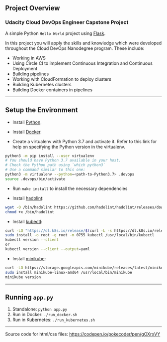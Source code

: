 ## Project Overview
### Udacity Cloud DevOps Engineer Capstone Project
A simple Python `Hello World` project using [Flask](https://flask.palletsprojects.com/en/2.3.x/).

In this project you will apply the skills and knowledge which were developed throughout the Cloud DevOps Nanodegree program. These include:
* Working in AWS
* Using Circle CI to implement Continuous Integration and Continuous Deployment
* Building pipelines
* Working with CloudFormation to deploy clusters
* Building Kubernetes clusters
* Building Docker containers in pipelines

---

## Setup the Environment

* Install [Python](https://www.python.org/downloads/release/python-379/).

* Install [Docker](https://docs.docker.com/engine/install/).

* Create a virtualenv with Python 3.7 and activate it. Refer to this link for help on specifying the Python version in the virtualenv. 
```bash
python3 -m pip install --user virtualenv
# You should have Python 3.7 available in your host. 
# Check the Python path using `which python3`
# Use a command similar to this one:
python3 -m virtualenv --python=<path-to-Python3.7> .devops
source .devops/bin/activate
```

* Run `make install` to install the necessary dependencies

* Install [hadolint](https://github.com/hadolint/hadolint):
```bash
wget -O /bin/hadolint https://github.com/hadolint/hadolint/releases/download/v1.16.3/hadolint-Linux-x86_64 &&\
chmod +x /bin/hadolint
```

* Install [kubectl](https://kubernetes.io/docs/tasks/tools/#kubectl):
```bash
curl -LO "https://dl.k8s.io/release/$(curl -L -s https://dl.k8s.io/release/stable.txt)/bin/linux/amd64/kubectl"
sudo install -o root -g root -m 0755 kubectl /usr/local/bin/kubectl
kubectl version --client
or
kubectl version --client --output=yaml
```

* Install [minikube](https://kubernetes.io/docs/tasks/tools/#minikube):
```bash
curl -LO https://storage.googleapis.com/minikube/releases/latest/minikube-linux-amd64
sudo install minikube-linux-amd64 /usr/local/bin/minikube
minikube version
```
---

## Running `app.py`

1. Standalone:  `python app.py`
2. Run in Docker:  `./run_docker.sh`
3. Run in Kubernetes:  `./run_kubernetes.sh`

---

Source code for html/css files: https://codepen.io/pokecoder/pen/gOXrxVY